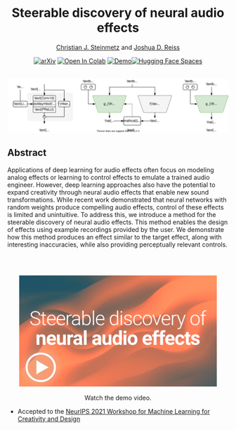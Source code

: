 <div align="center">

# Steerable discovery of neural audio effects 

[Christian J. Steinmetz](https://www.christiansteinmetz.com/)  and  [Joshua D. Reiss](http://www.eecs.qmul.ac.uk/~josh/)

 [![arXiv](https://img.shields.io/badge/arXiv-2112.02926-b31b1b.svg)](https://arxiv.org/abs/2112.02926)  [![Open In Colab](https://colab.research.google.com/assets/colab-badge.svg)](https://colab.research.google.com/github/csteinmetz1/steerable-nafx/blob/master/steerable-nafx.ipynb)  [![Demo](https://img.shields.io/badge/Web-Demo-blue)](https://csteinmetz1.github.io/steerable-nafx)[![Hugging Face Spaces](https://img.shields.io/badge/%F0%9F%A4%97%20Hugging%20Face-Spaces-blue)](https://huggingface.co/spaces/akhaliq/steerable-nafx)

<br>

<img src="docs/assets/steerable-headline.svg">

</div>

## Abstract
Applications of deep learning for audio effects often focus on modeling analog effects or learning to control effects to emulate a trained audio engineer. 
However, deep learning approaches also have the potential to expand creativity through neural audio effects that enable new sound transformations. 
While recent work demonstrated that neural networks with random weights produce compelling audio effects, control of these effects is limited and unintuitive.
To address this, we introduce a method for the steerable discovery of neural audio effects.
This method enables the design of effects using example recordings provided by the user. 
We demonstrate how this method produces an effect similar to the target effect, along with interesting inaccuracies, while also providing perceptually relevant controls.

<br>
<br>

<div align="center">

<a href="https://www.youtube.com/watch?v=Zmo8kB-SfF4"> <img src="docs/assets/thumbnail_play.png" width="450px"></a>

Watch the demo video.

</div>

* Accepted to the [NeurIPS 2021 Workshop for Machine Learning for Creativity and Design](https://neuripscreativityworkshop.github.io/2021/)
